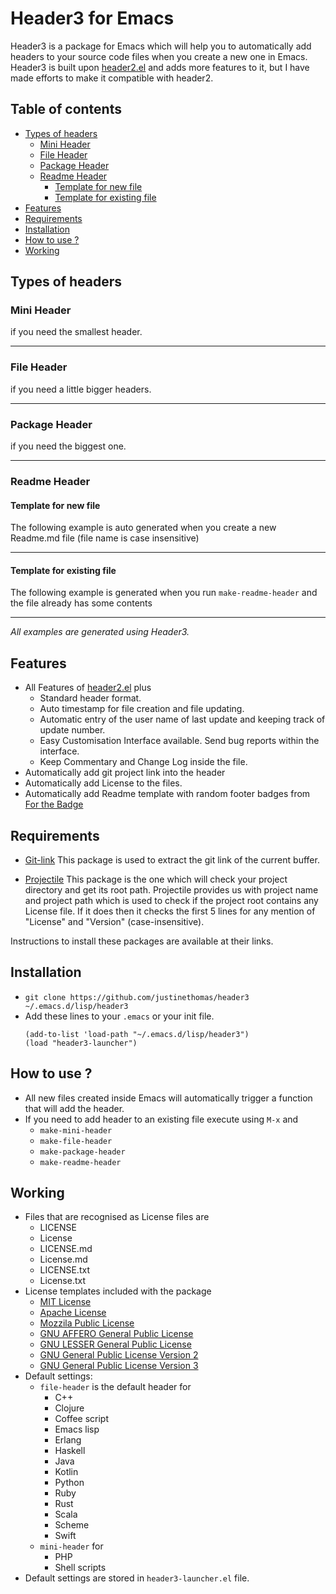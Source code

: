 # Header3 for Emacs
Header3 is a package for Emacs which will help you to automatically add headers
to your source code files when you create a new one in Emacs.
Header3 is built upon [header2.el](https://www.emacswiki.org/emacs/download/header2.el)
and adds more features to it, but I have made efforts to make it compatible with header2.

## Table of contents

<!-- toc -->

- [Types of headers](#types-of-headers)
  * [Mini Header](#mini-header)
  * [File Header](#file-header)
  * [Package Header](#package-header)
  * [Readme Header](#readme-header)
    + [Template for new file](#template-for-new-file)
    + [Template for existing file](#template-for-existing-file)
- [Features](#features)
- [Requirements](#requirements)
- [Installation](#installation)
- [How to use ?](#how-to-use-)
- [Working](#working)

<!-- tocstop -->

## Types of headers

### Mini Header
if you need the smallest header.

---

### File Header
if you need a little bigger headers.

---
### Package Header
if you need the biggest one.

---
### Readme Header

#### Template for new file
The following example is auto generated when you create a new Readme.md file
(file name is case insensitive)

------

#### Template for existing file
The following example is generated when you run `make-readme-header` and the file
already has some contents

---
*All examples are generated using Header3.*

## Features
* All Features of [header2.el](https://www.emacswiki.org/emacs/download/header2.el) plus
  * Standard header format.
  * Auto timestamp for file creation and file updating.
  * Automatic entry of the user name of last update and keeping track of update number.
  * Easy Customisation Interface available. Send bug reports within the interface.
  * Keep Commentary and Change Log inside the file.
* Automatically add git project link into the header
* Automatically add License to the files.
* Automatically add Readme template with random footer badges from
[For the Badge](https://forthebadge.com)

## Requirements
* [Git-link](https://github.com/sshaw/git-link) This package is used to extract
the git link of the current buffer.

* [Projectile](https://github.com/bbatsov/projectile) This package is the one
which will check your project directory and get its root path.
Projectile provides us with project name and project path which is used to check
if the project root contains any License file.
If it does then it checks the first 5 lines for any mention of "License" and
"Version" (case-insensitive).

Instructions to install these packages are available at their links.

## Installation
* `git clone https://github.com/justinethomas/header3 ~/.emacs.d/lisp/header3`
* Add these lines to your `.emacs` or your init file.
  ```
  (add-to-list 'load-path "~/.emacs.d/lisp/header3")
  (load "header3-launcher")
  ```

## How to use ?
* All new files created inside Emacs will automatically trigger a function that
will add the header.
* If you need to add header to an existing file execute using `M-x` and
  - `make-mini-header`
  - `make-file-header`
  - `make-package-header`
  - `make-readme-header`

## Working
* Files that are recognised as License files are
  - LICENSE
  - License
  - LICENSE.md
  - License.md
  - LICENSE.txt
  - License.txt
* License templates included with the package
  - [MIT License](https://opensource.org/licenses/MIT)
  - [Apache License](http://www.apache.org/licenses/LICENSE-2.0)
  - [Mozzila Public License](https://opensource.org/licenses/MPL-2.0)
  - [GNU AFFERO General Public License](https://www.gnu.org/licenses/agpl-3.0.en.html)
  - [GNU LESSER General Public License](https://www.gnu.org/licenses/lgpl.html)
  - [GNU General Public License Version 2](https://www.gnu.org/licenses/old-licenses/gpl-2.0.en.html)
  - [GNU General Public License Version 3](https://www.gnu.org/licenses/gpl-3.0.en.html)
* Default settings:
  - `file-header` is the default header for
    - C++
    - Clojure
    - Coffee script
    - Emacs lisp
    - Erlang
    - Haskell
    - Java
    - Kotlin
    - Python
    - Ruby
    - Rust
    - Scala
    - Scheme
    - Swift
  - `mini-header` for
    - PHP
    - Shell scripts
* Default settings are stored in `header3-launcher.el` file.
